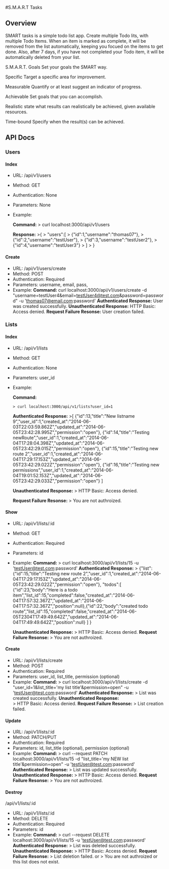 #S.M.A.R.T Tasks

## Overview

SMART tasks is a simple todo list app. Create multiple Todo lits, with multiple Todo Items. When an item is marked as complete, it will be removed from the list automatically, keeping you focued on the items to get done. Also, after 7 days, if you have not completed your Todo item, it will be automatically deleted from your list. 

S.M.A.R.T. Goals
Set your goals the SMART way.

Specific
Target a specific area for improvement.

Measurable
Quantify or at least suggest an indicator of progress.

Achievable
Set goals that you can accomplish.

Realistic
state what results can realistically be achieved, given available resources.

Time-bound
Specify when the result(s) can be achieved.


## API Docs

### Users

#### Index
* URL: /api/v1/users
* Method: GET
* Authentication: None
* Parameters: None
* Example:

    **Command:**
      > curl localhost:3000/api/v1/users

    **Response:** 
      >{
      >   "users":[
      >     {"id":1,"username":"thomas07"},
      >     {"id":2,"username":"testUser"},
      >     {"id":3,"username":"testUser2"},
      >     {"id":4,"username":"testUser3"}
      >   ]
      > }



#### Create
* URL: /api/v1/users/create
* Method: POST
* Authentication: Required
* Parameters: username, email, pass,
* Example:
    **Command:**
      curl localhost:3000/api/v1/users/create -d "username=testUser4&email=testUser4@test.com&password=password" -u 'thomas07@email.com:password'
    **Authenticated Response:** User was created successfully.
    **Unauthenticated Response:** HTTP Basic: Access denied.
    **Request Failure Resonse:** User creation failed.


### Lists

#### Index
* URL: /api/v1/lists
* Method: GET
* Authentication: None
* Parameters: user_id
* Example:

    **Command:**
   
      > curl localhost:3000/api/v1/lists?user_id=1
   
    **Authenticated Response:**
      >[
        {"id":13,"title":"New listname 9","user_id":1,"created_at":"2014-06-03T22:03:59.862Z","updated_at":"2014-06-05T23:42:28.995Z","permission":"open"},
        {"id":14,"title":"Testing newRoute","user_id":1,"created_at":"2014-06-04T17:28:04.398Z","updated_at":"2014-06-05T23:42:29.015Z","permission":"open"},
        {"id":15,"title":"Testing new route 2","user_id":1,"created_at":"2014-06-04T17:29:17.153Z","updated_at":"2014-06-05T23:42:29.022Z","permission":"open"},
        {"id":16,"title":"Testing new permissions","user_id":1,"created_at":"2014-06-04T19:01:52.153Z","updated_at":"2014-06-05T23:42:29.033Z","permission":"open"}
      ]


    **Unauthenticated Response:** 
      > HTTP Basic: Access denied.
      
    **Request Failure Resonse:** 
      > You are not authroized.

#### Show
* URL: /api/v1/lists/:id
* Method: GET
* Authentication: Required
* Parameters: id
* Example:
    **Command:**
      > curl localhost:3000/api/v1/lists/15 -u 'testUser@test.com:password'
    **Authenticated Response:**
      >
      {"list":
        {"id":15,"title":"Testing new route 2","user_id":1,"created_at":"2014-06-04T17:29:17.153Z","updated_at":"2014-06-05T23:42:29.022Z","permission":"open"},
        "todos":[
          {"id":23,"body":"Here is a todo item","list_id":15,"completed":false,"created_at":"2014-06-04T17:57:32.367Z","updated_at":"2014-06-04T17:57:32.367Z","position":null},{"id":22,"body":"created todo route","list_id":15,"completed":false,"created_at":"2014-06-05T2304T17:49:49.642Z","updated_at":"2014-06-04T17:49:49.642Z","position":null}
        ]
      }

    **Unauthenticated Response:** 
      > HTTP Basic: Access denied.
    **Request Failure Resonse:** 
      > You are not authroized.

#### Create
* URL: /api/v1/lists/create
* Method: POST
* Authentication: Required
* Parameters: user_id, list_title, permission (optional)
* Example:
    **Command:**
      > curl localhost:3000/api/v1/lists/create -d "user_id=1&list_title='my list title'&permission=open" -u 'testUser@test.com:password'
    **Authenticated Response:** 
      > List was created successfully.
    **Unauthenticated Response:**  
      > HTTP Basic: Access denied.
    **Request Failure Resonse:** 
      > List creation failed.

#### Update
* URL: /api/v1/lists/:id
* Method: PATCH/PUT
* Authentication: Required
* Parameters: id, list_title (optional), permission (optional)
* Example:
    **Command:**
      > curl --request PATCH localhost:3000/api/v1/lists/15 -d "list_title='my NEW list title'&permission=open" -u 'testUser@test.com:password'
    **Authenticated Response:** 
      > List was updated successfully.
    **Unauthenticated Response:** 
      > HTTP Basic: Access denied.
    **Request Failure Resonse:** 
      > You are not authroized.

#### Destroy
/api/v1/lists/:id
* URL: /api/v1/lists/:id
* Method: DELETE
* Authentication: Required
* Parameters: id
* Example:
    **Command:**
      > curl --request DELETE localhost:3000/api/v1/lists/15 -u 'testUser@test.com:password'
    **Authenticated Response:** 
      > List was deleted successfully.
    **Unauthenticated Response:** 
      > HTTP Basic: Access denied.
    **Request Failure Resonse:** 
      > List deletion failed.
    or
      > You are not authroized or this list does not exist.
